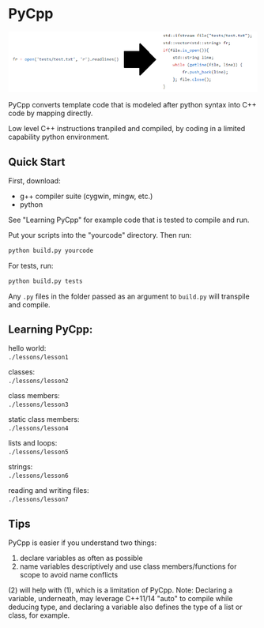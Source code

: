 
# PyCpp

![Transpiling](https://github.com/jalbalah/PyCpp/blob/master/pics/transpile.PNG)

PyCpp converts template code that is modeled 
after python syntax into C++ code by mapping directly.

Low level C++ instructions tranpiled and compiled, by coding in a 
limited capability python environment. 

## Quick Start

First, download:
- g++ compiler suite (cygwin, mingw, etc.)
- python

See "Learning PyCpp" for example code that is tested to compile
and run.

Put your scripts into the "yourcode" directory. 
Then run:
```bash
python build.py yourcode
``` 

For tests, run:
```bash
python build.py tests
```

Any `.py` files in the folder passed as an argument to 
`build.py` will transpile and compile.

## Learning PyCpp:

hello world:  
`./lessons/lesson1`

classes:  
`./lessons/lesson2`

class members:  
`./lessons/lesson3`

static class members:  
`./lessons/lesson4`

lists and loops:  
`./lessons/lesson5`

strings:  
`./lessons/lesson6`

reading and writing files:  
`./lessons/lesson7`

## Tips
PyCpp is easier if you understand two things:
1. declare variables as often as possible
2. name variables descriptively and use class members/functions for scope to avoid name conflicts

(2) will help with (1), which is a limitation of PyCpp.
Note: Declaring a variable, underneath, may leverage 
C++11/14 "auto" to compile while deducing type, and 
declaring a variable also defines the type of a list
or class, for example.   
